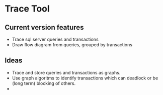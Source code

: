 # Trace Tool

## Current version features

 * Trace sql server queries and transactions
 * Draw flow diagram from queries, grouped by transactions

## Ideas

 * Trace and store queries and transactions as graphs.
 * Use graph algoritms to identify transactions which can deadlock or be (long term) blocking of others.
 * 